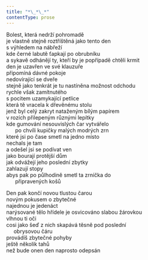 ```yaml
---
title: "*\_*\_*"
contentType: prose
---
```


Bolest, která nedrží pohromadě  
je vlastně stejně roztříštěná jako tento den  
s výhledem na nábřeží  
kde černé labutě ťapkají po obrubníku  
a sykavě odhánějí ty, kteří by je popřípadě chtěli krmit  
den je uzavřen ve své klauzuře  
připomíná dávné pokoje  
nedovírající se dveře  
stejně jako tenkrát je tu nastíněna možnost odchodu  
rychle však zamítnutého  
s pocitem uzamykající petlice  
která tě vracela k dřevěnému stolu  
jenž byl celý zakryt nataženým bílým papírem  
v rozích přilepeným různými lepítky  
kde gumování nesouvislých čar vytvářelo  
      po chvíli kupičky malých modrých zrn  
které jsi po čase smetl na jedno místo  
nechals je tam  
a odešel jsi se podívat ven  
jako bourají protější dům  
jak odvážejí jeho poslední zbytky  
zahlazují stopy  
abys pak po půlhodině smetl ta zrníčka do  
      připravených košů

Den pak končí novou tlustou čarou  
novým pokusem o zbytečné  
najednou je jedenáct  
narýsované tělo hřídele je osvicováno slabou žárovkou  
vlhnou ti oči  
cosi jako šeď z nich skapává těsně pod poslední  
     obrysovou čáru  
provádíš zbytečné pohyby  
ještě několik tahů  
než bude onen den naprosto odepsán
